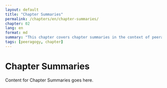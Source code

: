 ```yaml
---
layout: default
title: "Chapter Summaries"
permalink: /chapters/en/chapter-summaries/
chapter: 02
lang: en
format: md
summary: "This chapter covers chapter summaries in the context of peeragogy."
tags: [peeragogy, chapter]
---
```


# Chapter Summaries

Content for Chapter Summaries goes here.
